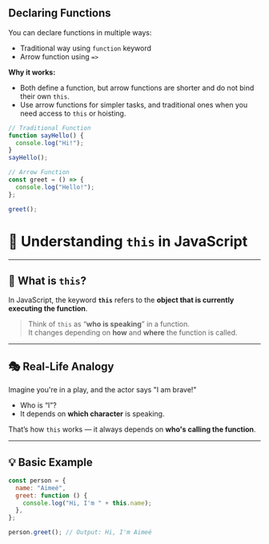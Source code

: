 ## Declaring Functions

You can declare functions in multiple ways:

- Traditional way using `function` keyword
- Arrow function using `=>`

**Why it works:**

- Both define a function, but arrow functions are shorter and do not bind their own `this`.
- Use arrow functions for simpler tasks, and traditional ones when you need access to `this` or hoisting.

```js
// Traditional Function
function sayHello() {
  console.log("Hi!");
}
sayHello();

// Arrow Function
const greet = () => {
  console.log("Hello!");
};

greet();
```

# 📘 Understanding `this` in JavaScript

---

## 🔑 What is `this`?

In JavaScript, the keyword **`this`** refers to the **object that is currently executing the function**.

> Think of `this` as “**who is speaking**” in a function.  
> It changes depending on **how** and **where** the function is called.

---

## 🎭 Real-Life Analogy

Imagine you're in a play, and the actor says "I am brave!"

- Who is “I”?
- It depends on **which character** is speaking.

That’s how `this` works — it always depends on **who's calling the function**.

---

## 💡 Basic Example

```js
const person = {
  name: "Aimeé",
  greet: function () {
    console.log("Hi, I'm " + this.name);
  },
};

person.greet(); // Output: Hi, I'm Aimeé
```